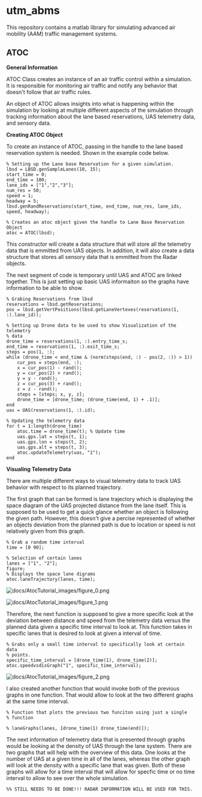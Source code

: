 # utm_abms
This repository contains a matlab library for simulating advanced air mobility (AAM) traffic management systems.

## ATOC


**General Information**




ATOC Class creates an instance of an air traffic control within a simulation. It is responsible for monitoring air traffic and notify any behavior that doesn't follow that air traffic rules. 




An object of ATOC allows insights into what is happening within the simulation by looking at multiple different aspects of the simulation through tracking information about the lane based reservations, UAS telemetry data, and sensory data. 


  


**Creating ATOC Object**




To create an instance of ATOC, passing in the handle to the lane based reservation system is needed. Shown in the example code below.



```matlab:Code
% Setting up the Lane base Reservation for a given simulation.
lbsd = LBSD.genSampleLanes(10, 15);
start_time = 0;
end_time = 100;
lane_ids = ["1","2","3"];
num_res = 50;
speed = 1;
headway = 5;
lbsd.genRandReservations(start_time, end_time, num_res, lane_ids, speed, headway);

% Creates an atoc object given the handle to Lane Base Reservation Object
atoc = ATOC(lbsd);
```



This constructor will create a data structure that will store all the telemetry data that is emmitted from UAS objects. In addition, it will also create a data structure that stores all sensory data that is emmitted from the Radar objects. 


  


The next segment of code is temporary until UAS and ATOC are linked together. This is just setting up basic UAS informaiton so the graphs have information to be able to show.



```matlab:Code
% Grabing Reservations from lbsd
reservations = lbsd.getReservations;
pos = lbsd.getVertPositions(lbsd.getLaneVertexes(reservations(1, :).lane_id));

% Setting up Drone data to be used to show Visualization of the telemetry
% data
drone_time = reservations(1, :).entry_time_s;
end_time = reservations(1, :).exit_time_s;
steps = pos(1, :);
while (drone_time < end_time & (norm(steps(end, :) - pos(2, :)) > 1))
    cur_pos = steps(end, :);
    x = cur_pos(1) - rand();
    y = cur_pos(2) + rand();
    y = y - rand();
    z = cur_pos(3) + rand();
    z = z - rand();
    steps = [steps; x, y, z];
    drone_time = [drone_time; (drone_time(end, 1) + .1)];
end
uas = UAS(reservations(1, :).id);

% Updating the telemetry data
for t = 1:length(drone_time)
    atoc.time = drone_time(t); % Update time
    uas.gps.lat = steps(t, 1);
    uas.gps.lon = steps(t, 2);
    uas.gps.alt = steps(t, 3);
    atoc.updateTelemetry(uas, "1");
end

```

  


**Visualing Telemetry Data**




There are multiple different ways to visual telemetry data to track UAS behavior with respect to its planned trajectory. 




The first graph that can be formed is lane trajectory which is displaying the space diagram of the UAS projected distance from the lane itself. This is supposed to be used to get a quick glance whether an object is following the given path. However, this doesn't give a percise represented of whether an objects deviation from the planned path is due to location or speed is not relatively given from this graph. 



```matlab:Code
% Grab a random time interval
time = [0 90];

% Selection of certain lanes
lanes = ["1", "2"];
figure;
% Displays the space lane digrams
atoc.laneTrajectory(lanes, time);
```


![docs/AtocTutorial_images/figure_0.png
](docs/AtocTutorial_images/figure_0.png
)


![docs/AtocTutorial_images/figure_1.png
](docs/AtocTutorial_images/figure_1.png
)

  


Therefore, the next function is supposed to give a more specific look at the deviation between distance and speed from the telemetry data versus the planned data given a specific time interval to look at. This function takes in specific lanes that is desired to look at given a interval of time. 



```matlab:Code
% Grabs only a small time interval to specifically look at certain data
% points.
specific_time_interval = [drone_time(1), drone_time(2)];
atoc.speedvsdisGraph("1", specific_time_interval);
```


![docs/AtocTutorial_images/figure_2.png
](docs/AtocTutorial_images/figure_2.png
)

  


I also created another function that would invoke both of the previous graphs in one function. That would allow to look at the two different graphs at the same time interval. 



```matlab:Code
% Function that plots the previous two funciton using just a single
% function

% laneGraphs(lanes, [drone_time(1) drone_time(end)]);
```

  


The next information of telemetry data that is presented through graphs would be looking at the density of UAS through the lane system. There are two graphs that will help with the overview of this data. One looks at the number of UAS at a given time in all of the lanes, whereas the other graph will look at the density with a specific lane that was given. Both of these graphs will allow for a time interval that will allow for specfic time or no time interval to allow to see over the whole simulation. 



```matlab:Code
%% STILL NEEDS TO BE DONE!!! RADAR INFORMATION WILL BE USED FOR THIS.
```

